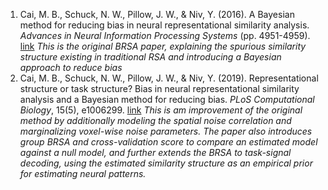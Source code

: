 1. Cai, M. B., Schuck, N. W., Pillow, J. W., & Niv, Y. (2016). A Bayesian method for reducing bias in neural representational similarity analysis. *Advances in Neural Information Processing Systems* (pp. 4951-4959). [link](https://proceedings.neurips.cc/paper/2016/hash/b06f50d1f89bd8b2a0fb771c1a69c2b0-Abstract.html) *This is the original BRSA paper, explaining the spurious similarity structure existing in traditional RSA and introducing a Bayesian approach to reduce bias*
2. Cai, M. B., Schuck, N. W., Pillow, J. W., & Niv, Y. (2019). Representational structure or task structure? Bias in neural representational similarity analysis and a Bayesian method for reducing bias. *PLoS Computational Biology*, 15(5), e1006299. [link](https://journals.plos.org/ploscompbiol/article?id=10.1371/journal.pcbi.1006299&rev=2) *This is am improvement of the original method by additionally modeling the spatial noise correlation and marginalizing voxel-wise noise parameters. The paper also introduces group BRSA and cross-validation score to compare an estimated model against a null model, and further extends the BRSA to task-signal decoding, using the estimated similarity structure as an empirical prior for estimating neural patterns.*
